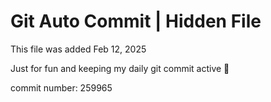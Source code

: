 # Git Auto Commit | Hidden File

This file was added Feb 12, 2025

Just for fun and keeping my daily git commit active 🤪

commit number: 259965
